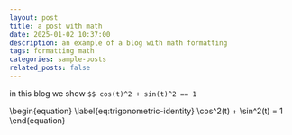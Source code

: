 ```yaml
---
layout: post
title: a post with math
date: 2025-01-02 10:37:00
description: an example of a blog with math formatting
tags: formatting math
categories: sample-posts
related_posts: false
---
```



in this blog we show `$$ cos(t)^2 + sin(t)^2 == 1`

\begin{equation}
\label{eq:trigonometric-identity}
\cos^2(t) + \sin^2(t) = 1
\end{equation}
